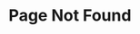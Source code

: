 ---
title: "Page Not Found"
layout: single
excerpt: "Page not found."
sitemap: false
permalink: /404.html
---